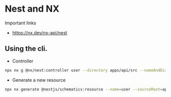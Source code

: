 # Nest and NX

Important links

- https://nx.dev/nx-api/nest

## Using the cli.

- Controller

```bash
npx nx g @nx/nest:controller user --directory apps/api/src --nameAndDirectoryFormat as-provided
```

- Generate a new resource

```bash
npx nx generate @nestjs/schematics:resource --name=user --sourceRoot=apps/api/src --no-interactive
```
